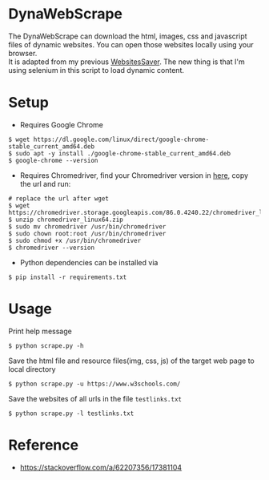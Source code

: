 # DynaWebScrape

The DynaWebScrape can download the html, images, css and javascript files of dynamic websites. You can open those websites locally using your browser.  
It is adapted from my previous [WebsitesSaver](https://github.com/epigone707/WebsitesSaver). The new thing is that I'm using selenium in this script to load dynamic content.
# Setup
* Requires Google Chrome
```
$ wget https://dl.google.com/linux/direct/google-chrome-stable_current_amd64.deb
$ sudo apt -y install ./google-chrome-stable_current_amd64.deb
$ google-chrome --version
```
* Requires Chromedriver, find your Chromedriver version in [here](https://chromedriver.chromium.org/downloads), copy the url and run:
```
# replace the url after wget
$ wget https://chromedriver.storage.googleapis.com/86.0.4240.22/chromedriver_linux64.zip
$ unzip chromedriver_linux64.zip
$ sudo mv chromedriver /usr/bin/chromedriver
$ sudo chown root:root /usr/bin/chromedriver
$ sudo chmod +x /usr/bin/chromedriver
$ chromedriver --version
```
* Python dependencies can be installed via 
```
$ pip install -r requirements.txt
```
# Usage

Print help message
```
$ python scrape.py -h
```

Save the html file and resource files(img, css, js) of the target web page to local directory
```
$ python scrape.py -u https://www.w3schools.com/
```

Save the websites of all urls in the file <code>testlinks.txt</code>
```
$ python scrape.py -l testlinks.txt
```

# Reference
- https://stackoverflow.com/a/62207356/17381104